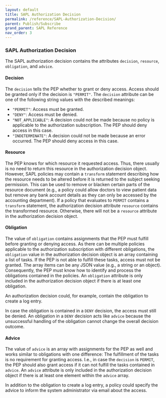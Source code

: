 ```yaml
---
layout: default
title: SAPL Authorization Decision
permalink: /reference/SAPL-Authorization-Decision/
parent: Publish/Subscribe
grand_parent: SAPL Reference
nav_order: 3
---
```


### SAPL Authorization Decision

The SAPL authorization decision contains the attributes `decision`, `resource`, `obligation`, and `advice`.

#### Decision

The `decision` tells the PEP whether to grant or deny access. Access should be granted only if the decision is `"PERMIT"`. The `decision` attribute can be one of the following string values with the described meanings:

- `"PERMIT"`: Access must be granted.
- `"DENY"`: Access must be denied.
- `"NOT_APPLICABLE"`: A decision could not be made because no policy is applicable to the authorization subscription. The PEP should deny access in this case.
- `"INDETERMINATE"`: A decision could not be made because an error occurred. The PEP should deny access in this case.

#### Resource

The PEP knows for which resource it requested access. Thus, there usually is no need to return this resource in the authorization decision object. However, SAPL policies may contain a `transform` statement describing how the resource needs to be altered before it is returned to the subject seeking permission. This can be used to remove or blacken certain parts of the resource document (e.g., a policy could allow doctors to view patient data but remove any bank account details as they can only be accessed by the accounting department). If a policy that evaluates to `PERMIT` contains a `transform` statement, the authorization decision attribute `resource` contains the transformed resource. Otherwise, there will not be a `resource` attribute in the authorization decision object.

#### Obligation

The value of `obligation` contains assignments that the PEP must fulfill before granting or denying access. As there can be multiple policies applicable to the authorization subscription with different obligations, the `obligation` value in the authorization decision object is an array containing a list of tasks. If the PEP is not able to fulfill these tasks, access must not be granted. The array items can be any JSON value (e.g., a string or an object). Consequently, the PEP must know how to identify and process the obligations contained in the policies. An `obligation` attribute is only included in the authorization decision object if there is at least one obligation.

An authorization decision could, for example, contain the obligation to create a log entry.

In case the obligation is contained in a `DENY` decision, the access must still be denied. An obligation in a `DENY` decision acts like `advice` because the unsuccessful handling of the obligation cannot change the overall decision outcome.

#### Advice

The value of `advice` is an array with assignments for the PEP as well and works similar to obligations with one difference: The fulfillment of the tasks is no requirement for granting access. I.e., in case the `decision` is `PERMIT`, the PEP should also grant access if it can not fulfill the tasks contained in `advice`. An `advice` attribute is only included in the authorization decision object if there is at least one element within the `advice` array.

In addition to the obligation to create a log entry, a policy could specify the advice to inform the system administrator via email about the access.